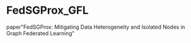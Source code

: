 # FedSGProx_GFL
paper"FedSGProx: Mitigating Data Heterogeneity and Isolated Nodes in Graph Federated Learning"
